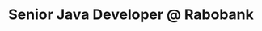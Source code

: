 ---
i: peter_schuler

name: Peter Schuler
title: Senior Java Developer @ Rabobank
about: 
location: The Randstad, Netherlands
specialities:
    - 
    - 
tech-stack: 

linkedin: https://www.linkedin.com/in/peterschuler
twitter: 
website: 
---